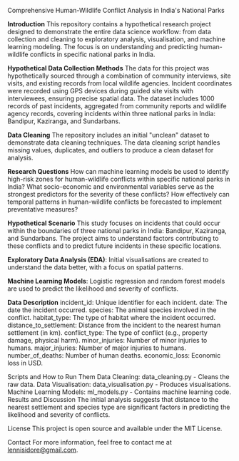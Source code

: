 Comprehensive Human-Wildlife Conflict Analysis in India's National Parks

**Introduction**
This repository contains a hypothetical research project designed to demonstrate the entire data science workflow: from data collection and cleaning to exploratory analysis, visualisation, and machine learning modeling. The focus is on understanding and predicting human-wildlife conflicts in specific national parks in India.

**Hypothetical Data Collection Methods**
The data for this project was hypothetically sourced through a combination of community interviews, site visits, and existing records from local wildlife agencies. Incident coordinates were recorded using GPS devices during guided site visits with interviewees, ensuring precise spatial data. The dataset includes 1000 records of past incidents, aggregated from community reports and wildlife agency records, covering incidents within three national parks in India: Bandipur, Kaziranga, and Sundarbans.

**Data Cleaning**
The repository includes an initial "unclean" dataset to demonstrate data cleaning techniques. The data cleaning script handles missing values, duplicates, and outliers to produce a clean dataset for analysis.

**Research Questions**
How can machine learning models be used to identify high-risk zones for human-wildlife conflicts within specific national parks in India?
What socio-economic and environmental variables serve as the strongest predictors for the severity of these conflicts?
How effectively can temporal patterns in human-wildlife conflicts be forecasted to implement preventative measures?

**Hypothetical Scenario**
This study focuses on incidents that could occur within the boundaries of three national parks in India: Bandipur, Kaziranga, and Sundarbans. The project aims to understand factors contributing to these conflicts and to predict future incidents in these specific locations.

**Exploratory Data Analysis (EDA)**: Initial visualisations are created to understand the data better, with a focus on spatial patterns.

**Machine Learning Models**: Logistic regression and random forest models are used to predict the likelihood and severity of conflicts.

**Data Description**
incident_id: Unique identifier for each incident.
date: The date the incident occurred.
species: The animal species involved in the conflict.
habitat_type: The type of habitat where the incident occurred.
distance_to_settlement: Distance from the incident to the nearest human settlement (in km).
conflict_type: The type of conflict (e.g., property damage, physical harm).
minor_injuries: Number of minor injuries to humans.
major_injuries: Number of major injuries to humans.
number_of_deaths: Number of human deaths.
economic_loss: Economic loss in USD.

Scripts and How to Run Them
Data Cleaning: data_cleaning.py - Cleans the raw data.
Data Visualisation: data_visualisation.py - Produces visualisations.
Machine Learning Models: ml_models.py - Contains machine learning code.
Results and Discussion
The initial analysis suggests that distance to the nearest settlement and species type are significant factors in predicting the likelihood and severity of conflicts.

License
This project is open source and available under the MIT License.

Contact
For more information, feel free to contact me at lennisidore@gmail.com.

